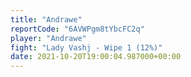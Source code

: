 ```yaml
---
title: "Andrawe"
reportCode: "6AVWPgm8tYbcFC2q"
player: "Andrawe"
fight: "Lady Vashj - Wipe 1 (12%)"
date: 2021-10-20T19:00:04.987000+00:00
---
```

